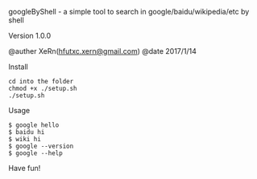 

googleByShell - a simple tool to search in google/baidu/wikipedia/etc by shell

Version 1.0.0

@auther XeRn(hfutxc.xern@gmail.com)
@date   2017/1/14


Install 

	cd into the folder
	chmod +x ./setup.sh
	./setup.sh

Usage
	
	$ google hello
	$ baidu hi
	$ wiki hi
	$ google --version
	$ google --help


Have fun!
